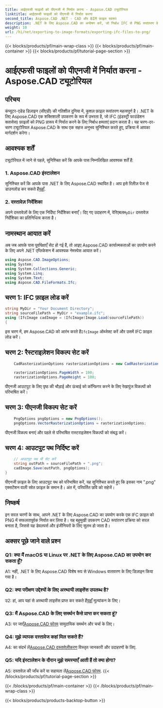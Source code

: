 ```yaml
---
title: आईएफसी फाइलों को पीएनजी में निर्यात करना - Aspose.CAD ट्यूटोरियल
linktitle: आईएफसी फाइलों को पीएनजी में निर्यात करना
second_title: Aspose.CAD .NET - CAD और BIM फ़ाइल स्वरूप
description: .NET के लिए Aspose.CAD का अन्वेषण करें, जो निर्बाध IFC से PNG रूपांतरण के लिए एक मजबूत समाधान है। कुशल CAD फ़ाइल प्रोसेसिंग के लिए अभी डाउनलोड करें।
weight: 10
url: /hi/net/exporting-to-image-formats/exporting-ifc-files-to-png/
---
```


{{< blocks/products/pf/main-wrap-class >}}
{{< blocks/products/pf/main-container >}}
{{< blocks/products/pf/tutorial-page-section >}}

# आईएफसी फाइलों को पीएनजी में निर्यात करना - Aspose.CAD ट्यूटोरियल

## परिचय

कंप्यूटर-एडेड डिज़ाइन (सीएडी) की गतिशील दुनिया में, कुशल फ़ाइल रूपांतरण महत्वपूर्ण है। .NET के लिए Aspose.CAD एक शक्तिशाली उपकरण के रूप में उभरता है, जो IFC (इंडस्ट्री फाउंडेशन क्लासेस) फ़ाइलों को PNG प्रारूप में निर्यात करने के लिए निर्बाध क्षमताएं प्रदान करता है। यह चरण-दर-चरण ट्यूटोरियल Aspose.CAD के साथ एक सहज अनुभव सुनिश्चित करते हुए, प्रक्रिया में आपका मार्गदर्शन करेगा।

## आवश्यक शर्तें

ट्यूटोरियल में जाने से पहले, सुनिश्चित करें कि आपके पास निम्नलिखित आवश्यक शर्तें हैं:

### 1. Aspose.CAD इंस्टालेशन

 सुनिश्चित करें कि आपके पास .NET के लिए Aspose.CAD स्थापित है। आप इसे रिलीज़ पेज से डाउनलोड कर सकते हैं[यहाँ](https://releases.aspose.com/cad/net/).

### 2. दस्तावेज़ निर्देशिका

 अपने दस्तावेज़ों के लिए एक निर्दिष्ट निर्देशिका बनाएँ। दिए गए उदाहरण में, वेरिएबल`MyDir` दस्तावेज़ निर्देशिका का प्रतिनिधित्व करता है।

## नामस्थान आयात करें

अब जब आपके पास पूर्वापेक्षाएँ सेट हो गई हैं, तो आइए Aspose.CAD कार्यात्मकताओं का उपयोग करने के लिए अपने .NET एप्लिकेशन में आवश्यक नेमस्पेस आयात करें।

```csharp
using Aspose.CAD.ImageOptions;
using System;
using System.Collections.Generic;
using System.Linq;
using System.Text;
using Aspose.CAD.FileFormats.Ifc;
```

## चरण 1: IFC फ़ाइल लोड करें

```csharp
string MyDir = "Your Document Directory";
string sourceFilePath = MyDir + "example.ifc";
using (IfcImage cadImage = (IfcImage)Image.Load(sourceFilePath))
{
```

 इस चरण में, हम Aspose.CAD को आरंभ करते हैं`IfcImage` ऑब्जेक्ट करें और उसमें IFC फ़ाइल लोड करें।

## चरण 2: रैस्टराइज़ेशन विकल्प सेट करें

```csharp
    CadRasterizationOptions rasterizationOptions = new CadRasterizationOptions();
   
    rasterizationOptions.PageWidth = 100;
    rasterizationOptions.PageHeight = 100;
```

पीएनजी आउटपुट के लिए पृष्ठ की चौड़ाई और ऊंचाई को कॉन्फ़िगर करने के लिए रेखापुंज विकल्पों को परिभाषित करें।

## चरण 3: पीएनजी विकल्प सेट करें

```csharp
    PngOptions pngOptions = new PngOptions();
    pngOptions.VectorRasterizationOptions = rasterizationOptions;
```

पीएनजी विकल्प बनाएं और पहले से परिभाषित रास्टराइज़ेशन विकल्पों को संबद्ध करें।

## चरण 4: आउटपुट पथ निर्दिष्ट करें

```csharp
    // आउटपुट पथ भी सेट करें
    string outPath = sourceFilePath + ".png";
    cadImage.Save(outPath, pngOptions);
}
```

पीएनजी फ़ाइल के लिए आउटपुट पथ को परिभाषित करें, यह सुनिश्चित करते हुए कि इसका नाम ".png" एक्सटेंशन वाली स्रोत फ़ाइल के समान है। अंत में, परिवर्तित छवि को सहेजें।

## निष्कर्ष

इन सरल चरणों के साथ, आपने .NET के लिए Aspose.CAD का उपयोग करके एक IFC फ़ाइल को PNG में सफलतापूर्वक निर्यात कर लिया है। यह बहुमुखी उपकरण CAD रूपांतरण प्रक्रिया को सरल बनाता है, जिससे यह डेवलपर्स और इंजीनियरों के लिए सुलभ हो जाता है।

## अक्सर पूछे जाने वाले प्रश्न

### Q1: क्या मैं macOS या Linux पर .NET के लिए Aspose.CAD का उपयोग कर सकता हूँ?

A1: नहीं, .NET के लिए Aspose.CAD विशेष रूप से Windows वातावरण के लिए डिज़ाइन किया गया है।

### Q2: क्या परीक्षण उद्देश्यों के लिए अस्थायी लाइसेंस उपलब्ध है?

 उ2: हां, आप यहां से अस्थायी लाइसेंस प्राप्त कर सकते हैं[यहाँ](https://purchase.aspose.com/temporary-license/) मूल्यांकन के लिए।

### Q3: मैं Aspose.CAD के लिए समर्थन कैसे प्राप्त कर सकता हूं?

 A3: पर जाएँ[Aspose.CAD फोरम](https://forum.aspose.com/c/cad/19) सामुदायिक समर्थन और चर्चा के लिए।

### Q4: मुझे व्यापक दस्तावेज कहां मिल सकते हैं?

 A4: का संदर्भ लें[Aspose.CAD दस्तावेज़ीकरण](https://reference.aspose.com/cad/net/) विस्तृत जानकारी और उदाहरणों के लिए.

### Q5: यदि इंस्टालेशन के दौरान मुझे समस्याएँ आती हैं तो क्या होगा?

 A5: दस्तावेज़ की जाँच करें या सहायता लें[Aspose.CAD फोरम](https://forum.aspose.com/c/cad/19).
{{< /blocks/products/pf/tutorial-page-section >}}

{{< /blocks/products/pf/main-container >}}
{{< /blocks/products/pf/main-wrap-class >}}

{{< blocks/products/products-backtop-button >}}
